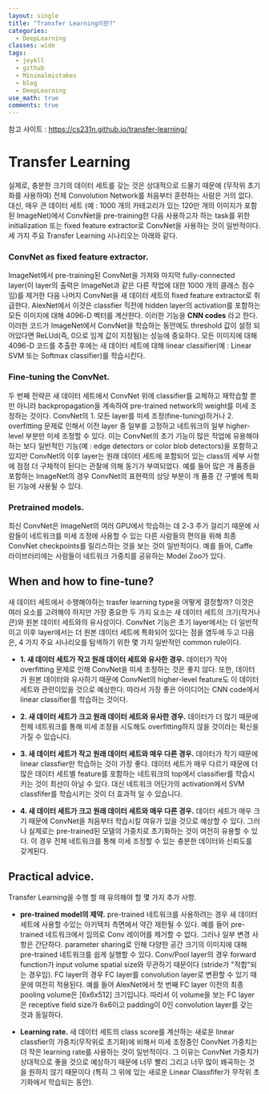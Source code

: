 ```yaml
---
layout: single
title: "Transfer Learning이란?"
categories:
  - DeepLearning
classes: wide
tags:
  - jeykll
  - github
  - Minimalmistakes
  - blog
  - DeepLearning
use_math: true
comments: true
---
```


참고 사이트 : https://cs231n.github.io/transfer-learning/  

# Transfer Learning    

실제로, 충분한 크기의 데이터 세트를 갖는 것은 상대적으로 드물기 때문에 (무작위 초기화를 사용하여) 전체 Convolution Network를 처음부터 훈련하는 사람은 거의 없다. 대신, 매우 큰 데이터 세트 (예 : 1000 개의 카테고리가 있는 120만 개의 이미지가 포함된 ImageNet)에서 ConvNet을 pre-training한 다음 사용하고자 하는 task를 위한 initialization 또는 fixed feature extractor로 ConvNet을 사용하는 것이 일반적이다. 세 가지 주요 Transfer Learning 시나리오는 아래와 같다.  

### ConvNet as fixed feature extractor.  
ImageNet에서 pre-training된 ConvNet을 가져와 마지막 fully-connected layer(이 layer의 출력은 ImageNet과 같은 다른 작업에 대한 1000 개의 클래스 점수임)를 제거한 다음 나머지 ConvNet을 새 데이터 세트의 fixed feature extractor로 취급한다. AlexNet에서 이것은 classfier 직전에 hidden layer의 activation를 포함하는 모든 이미지에 대해 4096-D 벡터를 계산한다. 이러한 기능을 **CNN codes** 라고 한다. 이러한 코드가 ImageNet에서 ConvNet을 학습하는 동안에도 threshold 값이 설정 되어있다면 ReLUd(즉, 0으로 임계 값이 지정됨)는 성능에 중요하다. 모든 이미지에 대해 4096-D 코드를 추출한 후에는 새 데이터 세트에 대해 linear classifier(예 : Linear SVM 또는 Softmax classifier)를 학습시킨다.  

### Fine-tuning the ConvNet.  
두 번째 전략은 새 데이터 세트에서 ConvNet 위에 classifier를 교체하고 재학습할 뿐만 아니라 backpropagation을 계속하여 pre-trained network의 weight를 미세 조정하는 것이다. ConvNet의 1. 모든 layer를 미세 조정(fine-tuning)하거나 2. overfitting 문제로 인해서 이전 layer 중 일부를 고정하고 네트워크의 일부 higher-level 부분만 미세 조정할 수 있다. 이는 ConvNet의 초기 기능이 많은 작업에 유용해야하는 보다 일반적인 기능(예 : edge detectors or color blob detectors)을 포함하고 있지만 ConvNet의 이후 layer는 원래 데이터 세트에 포함되어 있는 class의 세부 사항에 점점 더 구체적이 된다는 관찰에 의해 동기가 부여되었다. 예를 들어 많은 개 품종을 포함하는 ImageNet의 경우 ConvNet의 표현력의 상당 부분이 개 품종 간 구별에 특화된 기능에 사용될 수 있다.  

### Pretrained models.  
최신 ConvNet은 ImageNet의 여러 GPU에서 학습하는 데 2-3 주가 걸리기 때문에 사람들이 네트워크를 미세 조정에 사용할 수 있는 다른 사람들의 편의을 위해 최종 ConvNet checkpoints를 릴리스하는 것을 보는 것이 일반적이다. 예를 들어, Caffe 라이브러리에는 사람들이 네트워크 가중치를 공유하는 Model Zoo가 있다.  


## When and how to fine-tune?  
새 데이터 세트에서 수행해야하는 trasfer learning type을 어떻게 결정할까? 이것은 여러 요소를 고려해야 하지만 가장 중요한 두 가지 요소는 새 데이터 세트의 크기(작거나 큰)와 원본 데이터 세트와의 유사성이다. ConvNet 기능은 초기 layer에서는 더 일반적이고 이후 layer에서는 더 원본 데이터 세트에 특화되어 있다는 점을 염두에 두고 다음은, 4 가지 주요 시나리오를 탐색하기 위한 몇 가지 일반적인 common rule이다.  

+ **1. 새 데이터 세트가 작고 원래 데이터 세트와 유사한 경우.** 데이터가 작아 overfitting 문제로 인해 ConvNet을 미세 조정하는 것은 좋지 않다. 또한, 데이터가 원본 데이터와 유사하기 때문에 ConvNet의 higher-level feature도 이 데이터 세트와 관련이있을 것으로 예상한다. 따라서 가장 좋은 아이디어는 CNN code에서 linear classifier를 학습하는 것이다.  

+ **2. 새 데이터 세트가 크고 원래 데이터 세트와 유사한 경우.** 데이터가 더 많기 때문에 전체 네트워크를 통해 미세 조정을 시도해도 overfitting하지 않을 것이라는 확신을 가질 수 있습니다.  

+ **3. 새 데이터 세트가 작고 원래 데이터 세트와 매우 다른 경우.** 데이터가 작기 때문에 linear classfier만 학습하는 것이 가장 좋다. 데이터 세트가 매우 다르기 때문에 더 많은 데이터 세트별 feature를 포함하는 네트워크의 top에서 classifier를 학습시키는 것이 최선이 아닐 수 있다. 대신 네트워크 어딘가의 activation에서 SVM classfifer를 학습시키는 것이 더 효과적 일 수 있습니다.  

+ **4. 새 데이터 세트가 크고 원래 데이터 세트와 매우 다른 경우.** 데이터 세트가 매우 크기 때문에 ConvNet을 처음부터 학습시킬 여유가 있을 것으로 예상할 수 있다. 그러나 실제로는 pre-trained된 모델의 가중치로 초기화하는 것이 여전히 유용할 수 있다. 이 경우 전체 네트워크를 통해 미세 조정할 수 있는 충분한 데이터와 신뢰도를 갖게된다.  

## Practical advice.
Transfer Learning을 수행 할 때 유의해야 할 몇 가지 추가 사항.  

+ **pre-trained model의 제약.** pre-trained 네트워크를 사용하려는 경우 새 데이터 세트에 사용할 수있는 아키텍처 측면에서 약간 제한될 수 있다. 예를 들어 pre-trained 네트워크에서 임의로 Conv 레이어를 제거할 수 없다. 그러나 일부 변경 사항은 간단하다. parameter sharing로 인해 다양한 공간 크기의 이미지에 대해 pre-trained 네트워크를 쉽게 실행할 수 있다. Conv/Pool layer의 경우 forward function가 input volume spatial size와 무관하기 때문이다 (stride가 "적합"되는 경우임). FC layer의 경우 FC layer를 convolution layer로 변환할 수 있기 때문에 여전히 적용된다. 예를 들어 AlexNet에서 첫 번째 FC layer 이전의 최종 pooling volume은 [6x6x512] 크기입니다. 따라서 이 volume을 보는 FC layer은 receptive field size가 6x6이고 padding이 0인 convolution layer를 갖는 것과 동일하다.  

+ **Learning rate.** 새 데이터 세트의 class score를 계산하는 새로운 linear classfier의 가중치(무작위로 초기화)에 비해서 미세 조정중인 ConvNet 가중치는 더 작은 learning rate를 사용하는 것이 일반적이다. 그 이유는 ConvNet 가중치가 상대적으로 좋을 것으로 예상하기 때문에 너무 빨리 그리고 너무 많이 왜곡하는 것을 원하지 않기 때문이다 (특히 그 위에 있는 새로운 Linear Classfifer가 무작위 초기화에서 학습되는 동안).

